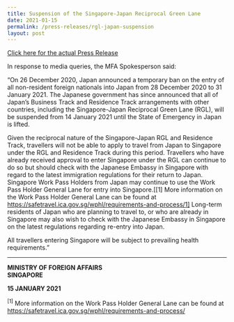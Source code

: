 ```yaml
---
title: Suspension of the Singapore-Japan Reciprocal Green Lane
date: 2021-01-15
permalink: /press-releases/rgl-japan-suspension
layout: post
---
```

<a href="https://www.mfa.gov.sg/Newsroom/Press-Statements-Transcripts-and-Photos/2021/01/20210115-SG-JP-RGL-Suspension">Click here for the actual Press Release</a>

In response to media queries, the MFA Spokesperson said:
 
 “On 26 December 2020, Japan announced a temporary ban on the entry of all non-resident foreign nationals into Japan from 28 December 2020 to 31 January 2021. The Japanese government has since announced that all of Japan’s Business Track and Residence Track arrangements with other countries, including the Singapore-Japan Reciprocal Green Lane (RGL), will be suspended from 14 January 2021 until the State of Emergency in Japan is lifted.
 
Given the reciprocal nature of the Singapore-Japan RGL and Residence Track, travellers will not be able to apply to travel from Japan to Singapore under the RGL and Residence Track during this period. Travellers who have already received approval to enter Singapore under the RGL can continue to do so but should check with the Japanese Embassy in Singapore with regard to the latest immigration regulations for their return to Japan. Singapore Work Pass Holders from Japan may continue to use the Work Pass Holder General Lane for entry into Singapore.[[1] More information on the Work Pass Holder General Lane can be found at https://safetravel.ica.gov.sg/wphl/requirements-and-process/1] Long-term residents of Japan who are planning to travel to, or who are already in Singapore may also wish to check with the Japanese Embassy in Singapore on the latest regulations regarding re-entry into Japan.
 
All travellers entering Singapore will be subject to prevailing health requirements.”
 
 ---
 
**MINISTRY OF FOREIGN AFFAIRS** <br/>
**SINGAPORE**

**15 JANUARY 2021**
 
<sup>[1]</sup> More information on the Work Pass Holder General Lane can be found at https://safetravel.ica.gov.sg/wphl/requirements-and-process/